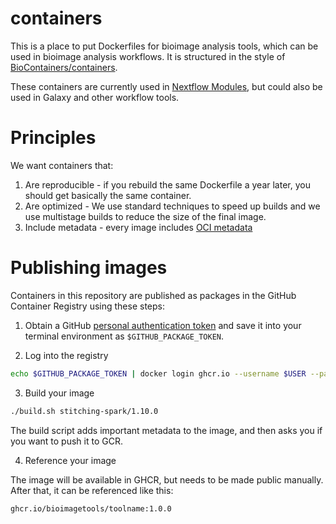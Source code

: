# containers

This is a place to put Dockerfiles for bioimage analysis tools, which can be used in bioimage analysis workflows. It is structured in the style of [BioContainers/containers](https://github.com/BioContainers/containers). 

These containers are currently used in [Nextflow Modules](https://github.com/BioImageTools/nextflow-modules), but could also be used in Galaxy and other workflow tools. 

# Principles

We want containers that:

1) Are reproducible - if you rebuild the same Dockerfile a year later, you should get basically the same container. 
2) Are optimized - We use standard techniques to speed up builds and we use multistage builds to reduce the size of the final image. 
3) Include metadata -  every image includes [OCI metadata](https://specs.opencontainers.org/image-spec/annotations/)

# Publishing images

Containers in this repository are published as packages in the  GitHub Container Registry using these steps: 

1. Obtain a GitHub [personal authentication token](https://docs.github.com/en/authentication/keeping-your-account-and-data-secure/managing-your-personal-access-tokens) and save it into your terminal environment as `$GITHUB_PACKAGE_TOKEN`. 
   
2. Log into the registry

```bash
echo $GITHUB_PACKAGE_TOKEN | docker login ghcr.io --username $USER --password-stdin
```

3. Build your image

```bash
./build.sh stitching-spark/1.10.0
```

The build script adds important metadata to the image, and then asks you if you want to push it to GCR. 

4. Reference your image

The image will be available in GHCR, but needs to be made public manually. After that, it can be referenced like this:

```bash
ghcr.io/bioimagetools/toolname:1.0.0
```
